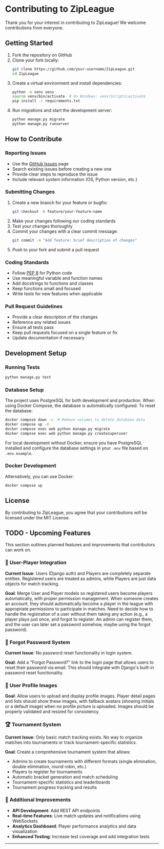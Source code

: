 # Contributing to ZipLeague

Thank you for your interest in contributing to ZipLeague! We welcome contributions from everyone.

## Getting Started

1. Fork the repository on GitHub
2. Clone your fork locally:
   ```bash
   git clone https://github.com/your-username/ZipLeague.git
   cd ZipLeague
   ```
3. Create a virtual environment and install dependencies:
   ```bash
   python -m venv venv
   source venv/bin/activate  # On Windows: venv\Scripts\activate
   pip install -r requirements.txt
   ```
4. Run migrations and start the development server:
   ```bash
   python manage.py migrate
   python manage.py runserver
   ```

## How to Contribute

### Reporting Issues

- Use the [GitHub Issues](https://github.com/LucaLumetti/ZipLeague/issues) page
- Search existing issues before creating a new one
- Provide clear steps to reproduce the issue
- Include relevant system information (OS, Python version, etc.)

### Submitting Changes

1. Create a new branch for your feature or bugfix:
   ```bash
   git checkout -b feature/your-feature-name
   ```
2. Make your changes following our coding standards
3. Test your changes thoroughly
4. Commit your changes with a clear commit message:
   ```bash
   git commit -m "Add feature: brief description of changes"
   ```
5. Push to your fork and submit a pull request

### Coding Standards

- Follow [PEP 8](https://peps.python.org/pep-0008/) for Python code
- Use meaningful variable and function names
- Add docstrings to functions and classes
- Keep functions small and focused
- Write tests for new features when applicable

### Pull Request Guidelines

- Provide a clear description of the changes
- Reference any related issues
- Ensure all tests pass
- Keep pull requests focused on a single feature or fix
- Update documentation if necessary

## Development Setup

### Running Tests

```bash
python manage.py test
```

### Database Setup

The project uses PostgreSQL for both development and production. When using Docker Compose, the database is automatically configured. To reset the database:

```bash
docker compose down -v  # Remove volumes to delete database data
docker compose up -d
docker compose exec web python manage.py migrate
docker compose exec web python manage.py createsuperuser
```

For local development without Docker, ensure you have PostgreSQL installed and configure the database settings in your `.env` file based on `.env.example`.

### Docker Development

Alternatively, you can use Docker:

```bash
docker compose up
```

## License

By contributing to ZipLeague, you agree that your contributions will be licensed under the MIT License.

## TODO - Upcoming Features

This section outlines planned features and improvements that contributors can work on.

### 🔄 **User-Player Integration**

**Current Issue**: Users (Django auth) and Players are completely separate entities. Registered users are treated as admins, while Players are just data objects for match tracking.

**Goal**: Merge User and Player models so registered users become players automatically, with proper permission management. When someone creates an account, they should automatically become a player in the league with appropriate permissions to participate in matches. Need to decide how to handle the registration of a user without them taking any action (e.g., a player plays just once, and forgot to register. An admin can register them, and the user can later set a password somehow, maybe using the forgot password).

### 🔐 **Forgot Password System**

**Current Issue**: No password reset functionality in login system.

**Goal**: Add a "Forgot Password?" link to the login page that allows users to reset their password via email. This should integrate with Django's built-in password reset functionality.

### 👤 **User Profile Images**

**Goal**: Allow users to upload and display profile images. Player detail pages and lists should show these images, with fallback avatars (showing initials or a default image) when no profile picture is uploaded. Images should be properly validated and resized for consistency.

### 🏆 **Tournament System**

**Current Issue**: Only basic match tracking exists. No way to organize matches into tournaments or track tournament-specific statistics.

**Goal**: Create a comprehensive tournament system that allows:
- Admins to create tournaments with different formats (single elimination, double elimination, round robin, etc.)
- Players to register for tournaments
- Automatic bracket generation and match scheduling
- Tournament-specific statistics and leaderboards
- Tournament progress tracking and results

### 🔧 **Additional Improvements**

- **API Development**: Add REST API endpoints
- **Real-time Features**: Live match updates and notifications using WebSockets
- **Analytics Dashboard**: Player performance analytics and data visualization
- **Enhanced Testing**: Increase test coverage and add integration tests

---
